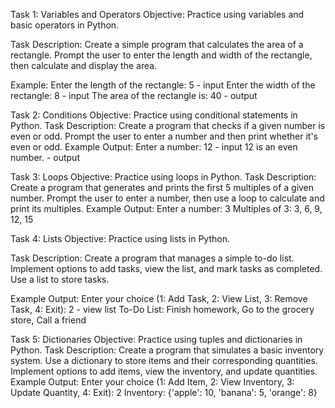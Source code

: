 Task 1: Variables and Operators
Objective:
Practice using variables and basic operators in Python.

Task Description:
Create a simple program that calculates the area of a rectangle. Prompt the user to enter the length and width of the rectangle, then calculate and display the area.

Example:
Enter the length of the rectangle: 5 - input
Enter the width of the rectangle: 8 - input
The area of the rectangle is: 40 - output

Task 2: Conditions
Objective:
Practice using conditional statements in Python.
Task Description:
Create a program that checks if a given number is even or odd. Prompt the user to enter a number and then print whether it's even or odd.
Example Output:
Enter a number: 12 - input
12 is an even number. - output

Task 3: Loops
Objective:
Practice using loops in Python.
Task Description:
Create a program that generates and prints the first 5 multiples of a given number. Prompt the user to enter a number, then use a loop to calculate and print its multiples.
Example Output:
Enter a number: 3
Multiples of 3: 3, 6, 9, 12, 15

Task 4: Lists
Objective:
Practice using lists in Python.

Task Description:
Create a program that manages a simple to-do list. Implement options to add tasks, view the list, and mark tasks as completed. Use a list to store tasks.

Example Output:
Enter your choice (1: Add Task, 2: View List, 3: Remove Task, 4: Exit): 2 - view list
To-Do List:
Finish homework, Go to the grocery store, Call a friend

Task 5: Dictionaries
Objective:
Practice using tuples and dictionaries in Python.
Task Description:
Create a program that simulates a basic inventory system. Use a dictionary to store items and their corresponding quantities. Implement options to add items, view the inventory, and update quantities.
Example Output:
Enter your choice (1: Add Item, 2: View Inventory, 3: Update Quantity, 4: Exit): 2
Inventory: {'apple': 10, 'banana': 5, 'orange': 8}
